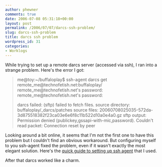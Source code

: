 ```yaml
---
author: phewner
comments: true
date: 2006-07-08 05:31:18+00:00
layout: post
permalink: /2006/07/07/darcs-ssh-problem/
slug: darcs-ssh-problem
title: darcs ssh problem
wordpress_id: 31
categories:
- Worklogs
---
```


While trying to set up a remote darcs server (accessed via ssh), I ran into a strange problem.  Here's the error I got:



<blockquote>
me@toy:~/buffaloplay$ ssh-agent darcs get remote_me@technofetish.net:buffaloplay/
remote_me@technofetish.net's password:
remote_me@technofetish.net's password:

darcs failed:  (sftp) failed to fetch files.
source directory: buffaloplay/_darcs/patches
source files:
20060708025035-572da-3d875518382f23ca03e6e6f8c11b522d10a0e4a0.gz
sftp output:
Permission denied (publickey,gssapi-with-mic,password).
Couldn't read packet: Connection reset by peer
</blockquote>





Looking around a bit online, it seems that I'm not the first one to have this problem but I couldn't find an obvious workaround.  But configuring myself to you ssh-agent fixed the problem, even if it wasn't exactly the most elegant solution.  Here's the [quick guide to setting up ssh agent](http://www.arches.uga.edu/~pkeck/ssh/) that I used.

After that darcs worked like a charm.
